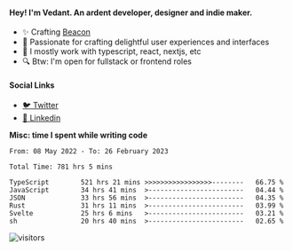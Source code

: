 #### Hey! I'm Vedant. An ardent developer, designer and indie maker.
- ✨ Crafting [Beacon](https://github.com/withbeacon/beacon)
- 💙 Passionate for crafting delightful user experiences and interfaces
- 🚀 I mostly work with typescript, react, nextjs, etc
- 🔍 Btw: I'm open for fullstack or frontend roles

#### Social Links
- [🐦 Twitter](https://twitter.com/vedantnn7)
- [💼 Linkedin](https://linkedin.com/in/vedant-nandwana)

**Misc: time I spent while writing code**
<!--START_SECTION:waka-->

```text
From: 08 May 2022 - To: 26 February 2023

Total Time: 781 hrs 5 mins

TypeScript        521 hrs 21 mins >>>>>>>>>>>>>>>>>--------   66.75 %
JavaScript        34 hrs 41 mins  >------------------------   04.44 %
JSON              33 hrs 56 mins  >------------------------   04.35 %
Rust              31 hrs 11 mins  >------------------------   03.99 %
Svelte            25 hrs 6 mins   >------------------------   03.21 %
sh                20 hrs 40 mins  >------------------------   02.65 %
```

<!--END_SECTION:waka-->


<!--START_SECTION:activity-->
![visitors](https://visitor-badge.laobi.icu/badge?page_id=vedantnn71.vedantnn71)
<!--END_SECTION:activity-->
